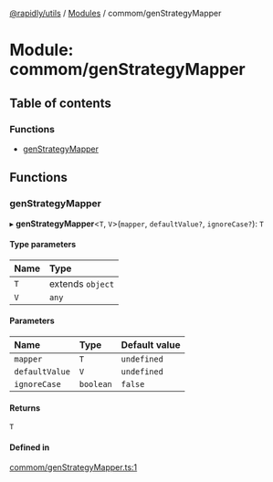 [@rapidly/utils](../README.md) / [Modules](../modules.md) / commom/genStrategyMapper

# Module: commom/genStrategyMapper

## Table of contents

### Functions

- [genStrategyMapper](commom_genStrategyMapper.md#genstrategymapper)

## Functions

### genStrategyMapper

▸ **genStrategyMapper**<`T`, `V`\>(`mapper`, `defaultValue?`, `ignoreCase?`): `T`

#### Type parameters

| Name | Type |
| :------ | :------ |
| `T` | extends `object` |
| `V` | `any` |

#### Parameters

| Name | Type | Default value |
| :------ | :------ | :------ |
| `mapper` | `T` | `undefined` |
| `defaultValue` | `V` | `undefined` |
| `ignoreCase` | `boolean` | `false` |

#### Returns

`T`

#### Defined in

[commom/genStrategyMapper.ts:1](https://github.com/canguser/rapidly-utils/blob/91471f2/main/commom/genStrategyMapper.ts#L1)
